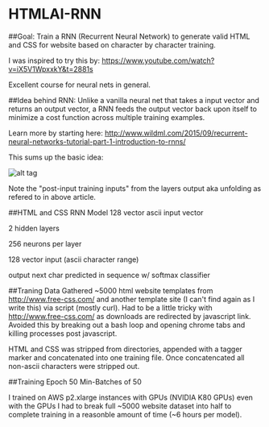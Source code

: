 # HTMLAI-RNN
##Goal:
Train a RNN (Recurrent Neural Network) to generate valid HTML and CSS for website based on character by character training.

I was inspired to try this by:
https://www.youtube.com/watch?v=iX5V1WpxxkY&t=2881s

Excellent course for neural nets in general.

##Idea behind RNN:
Unlike a vanilla neural net that takes a input vector and returns an output vector, a RNN feeds the output vector back upon itself to minimize a cost function across multiple training examples.

Learn more by starting here:
http://www.wildml.com/2015/09/recurrent-neural-networks-tutorial-part-1-introduction-to-rnns/

This sums up the basic idea:

![alt tag](http://d3kbpzbmcynnmx.cloudfront.net/wp-content/uploads/2015/09/bidirectional-rnn-300x196.png)

Note the "post-input training inputs" from the layers output aka unfolding as refered to in above article.


##HTML and CSS RNN Model
128 vector ascii input vector

2 hidden layers

256 neurons per layer

128 vector input (ascii character range)

output next char predicted in sequence w/ softmax classifier

##Traning Data
Gathered ~5000 html website templates from http://www.free-css.com/ and another template site (I can't find again as I write this) via script (mostly curl). Had to be a little tricky with http://www.free-css.com/ as downloads are redirected by javascript link. Avoided this by breaking out a bash loop and opening chrome tabs and killing processes post javascript.

HTML and CSS was stripped from directories, appended with a tagger marker and concatenated into one training file.
Once concatencated all non-ascii characters were stripped out.

##Training
Epoch 50
Min-Batches of 50

I trained on AWS p2.xlarge instances with GPUs (NVIDIA K80 GPUs) even with the GPUs I had to break full ~5000 website dataset into half to complete training in a reasonble amount of time (~6 hours per model).

